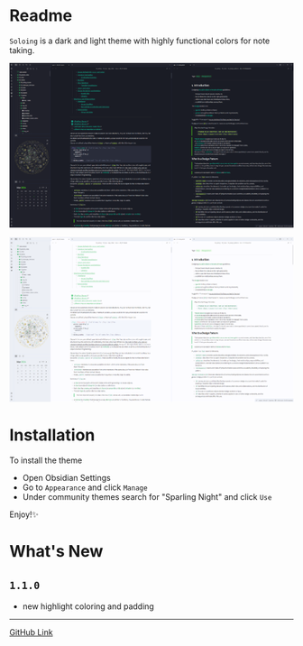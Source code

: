 # Readme

`Soloing` is a dark and light theme with highly functional colors for note taking. 

![img](img/SoloingDark.png)


![img](img/SoloingLight.png)

# Installation

To install the theme

- Open Obsidian Settings
- Go to `Appearance` and click `Manage`
- Under community themes search for "Sparling Night" and click `Use`

Enjoy!✨

# What's New

## `1.1.0`

- new highlight coloring and padding

---

[GitHub Link](https://github.com/isax785/obsidian-soloing)


